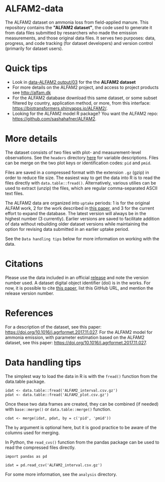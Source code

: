 # ALFAM2-data
The ALFAM2 dataset on ammonia loss from field-applied manure. This repository contains the **"ALFAM2 dataset"**, the code used to generate it from data files submitted by researchers who made the emission measurements, and those original data files. It serves two purposes: data, progress, and code tracking (for dataset developers) and version control (primarily for dataset users). 

# Quick tips
* Look in [data-ALFAM2 output/03](https://github.com/sashahafner/ALFAM2-data/tree/dev/data-output/03) for the the **ALFAM2 dataset**
* For more details on the ALFAM2 project, and access to project products see <http://alfam.dk>
* For the ALFAM2 database download this same dataset, or some subset filtered by country, application method, or more, from this interface: <https://biotransformers.shinyapps.io/ALFAM2/>. 
* Looking for the ALFAM2 model R package? You want the ALFAM2 repo: <https://github.com/sashahafner/ALFAM2>.

# More details
The dataset consists of two files with plot- and measurement-level observations.
See the `headers` directory [here](https://github.com/sashahafner/ALFAM2-data/tree/master/headers) for variable descriptions.
Files can be merge on the two plot keys or identification codes: `pid` and `pmid`.

Files are saved in a compressed format with the extension `.gz` (gzip) in order to reduce file size.
The easiest way to get the data into R is to read the files directly with `data.table::fread()`.
Alternatively, various utilies can be used to extract (unzip) the files, which are regular comma-separated ASCII text files.

The ALFAM2 data are organized into `uptake` periods: 1 is for the original ALFAM work, 2 for the work described in [this paper](https://doi.org/10.1016/j.agrformet.2017.11.027), and 3 for the current effort to expand the database.
The latest version will always be in the highest number (3 currently).
Earlier versions are saved to facilitate addition of data without rebuilding older dataset versions while maintaining the option for revising data submitted in an earlier uptake period.

See the `Data handling tips` below for more information on working with the data.

# Citations
Please use the data included in an official [release](https://github.com/sashahafner/ALFAM2-data/releases) and note the version number used.
A dataset digital object identifier (doi) is in the works.
For now, it is possible to cite [this paper](https://doi.org/10.1016/j.agrformet.2017.11.027), list this GitHub URL, and mention the release version number. 

# References
For a description of the dataset, see this paper: <https://doi.org/10.1016/j.agrformet.2017.11.027>. For the ALFAM2 model for ammonia emission, with parameter estimation based on the ALFAM2 dataset, see this paper: <https://doi.org/10.1016/j.agrformet.2017.11.027>. 

# Data handling tips
The simplest way to load the data in R is with the `fread()` function from the data.table package.

```
idat <- data.table::fread('ALFAM2_interval.csv.gz')
pdat <- data.table::fread('ALFAM2_plot.csv.gz')
```

Once these two data frames are created, they can be combined (if needed) with `base::merge()` or `data.table::merge()` function.

```
cdat <- merge(idat, pdat, by = c('pid', 'pmid'))
```

The `by` argument is optional here, but it is good practice to be aware of the columns used for merging.

In Python, the `read_cvs()` function from the pandas package can be used to read the compressed files directly.

```
import pandas as pd

idat = pd.read_csv('ALFAM2_interval.csv.gz')
```

For some more information, see the `analysis` directory.

